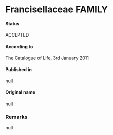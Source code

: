 Francisellaceae FAMILY
=======

#### Status
ACCEPTED

#### According to
The Catalogue of Life, 3rd January 2011

#### Published in
null

#### Original name
null

### Remarks
null